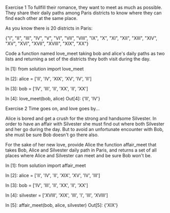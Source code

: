 Exercise 1
To fullfill their romance, they want to meet as much as possible. They share their daily paths among Paris districts to know where they can find each other at the same place.

As you know there is 20 districts in Paris:

{"Ⅰ", "Ⅱ", "Ⅲ", "Ⅳ", "Ⅴ", "Ⅵ", "Ⅶ", "Ⅷ", "Ⅸ", "Ⅹ", "ⅩⅠ", "ⅩⅡ", "ⅩⅢ", "ⅩⅣ", "ⅩⅤ", "ⅩⅥ", "ⅩⅦ", "ⅩⅧ", "ⅩⅠⅩ", "ⅩⅩ"}

Code a function named love_meet taking bob and alice's daily paths as two lists and returning a set of the districts they both visit during the day.

In [1]: from solution import love_meet

In [2]: alice = ['Ⅱ', 'Ⅳ', 'ⅩⅠⅩ', 'ⅩⅤ', 'Ⅳ', 'Ⅱ']

In [3]: bob = ['Ⅳ', 'Ⅲ', 'Ⅱ', 'ⅩⅩ', 'Ⅱ', 'ⅩⅩ']

In [4]: love_meet(bob, alice)
Out[4]: {'Ⅱ', 'Ⅳ'}

Exercise 2
Time goes on, and love goes by...

Alice is bored and get a crush for the strong and handsome Silvester. In order to have an affair with Silvester she must find out where both Silvester and her go during the day. But to avoid an unfortunate encounter with Bob, she must be sure Bob doesn't go there also.

For the sake of her new love, provide Alice the function affair_meet that takes Bob, Alice and Silvester daily path in Paris, and returns a set of all places where Alice and Silvester can meet and be sure Bob won't be.

In [1]: from solution import affair_meet

In [2]: alice = ['Ⅱ', 'Ⅳ', 'Ⅱ', 'ⅩⅠⅩ', 'ⅩⅤ', 'Ⅳ', 'Ⅲ']

In [3]: bob = ['Ⅳ', 'Ⅲ', 'Ⅱ', 'ⅩⅩ', 'Ⅱ', 'ⅩⅩ']

In [4]: silvester = ['ⅩVⅢ', 'ⅩⅠⅩ', 'Ⅲ', 'Ⅰ', 'Ⅲ', 'ⅩVⅢ']

In [5]: affair_meet(bob, alice, silvester)
Out[5]: {'ⅩⅠⅩ'}